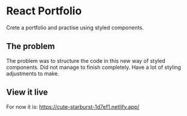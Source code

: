 # React Portfolio
Crete a portfolio and practise using styled components.

## The problem
The problem was to structure the code in this new way of styled components. Did not manage to finish completely. Have a lot of styling adjustments to make. 

## View it live
For now it is: https://cute-starburst-1d7ef1.netlify.app/ 

